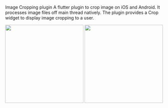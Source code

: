 Image Cropping plugin
A flutter plugin to crop image on iOS and Android. It processes image files off main thread natively. The plugin provides a Crop widget to display image cropping to a user.

<p>
	<img src="images/image_crop1.jpg" height="250px" />
	<img src="images/image_crop2.jpg" height="250px" />
</p>